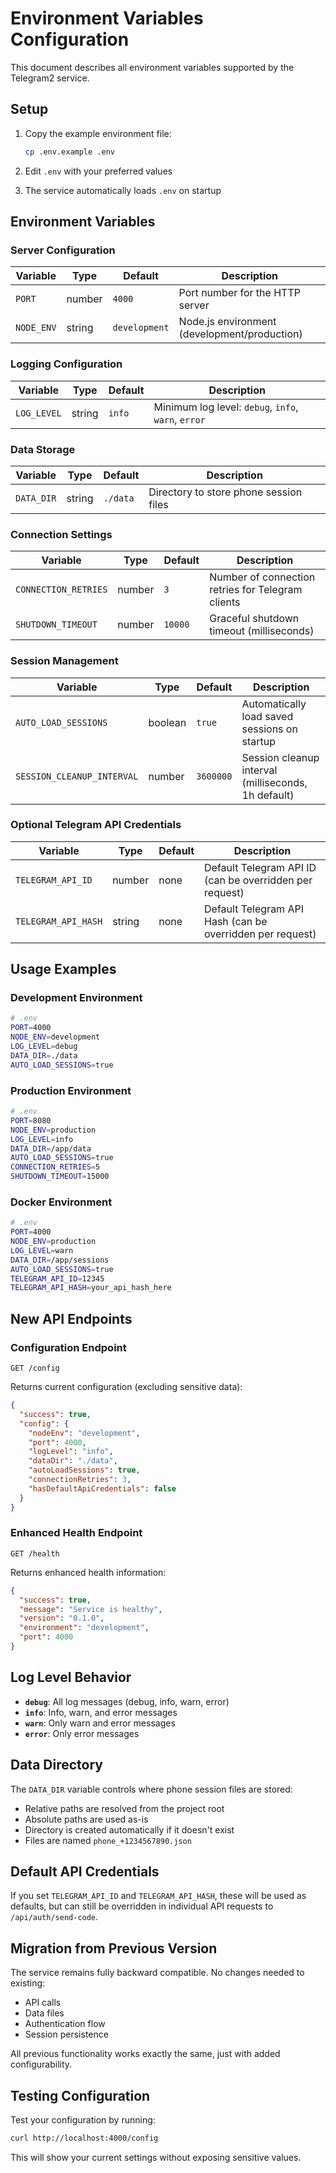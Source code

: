 # Environment Variables Configuration

This document describes all environment variables supported by the Telegram2 service.

## Setup

1. Copy the example environment file:
   ```bash
   cp .env.example .env
   ```

2. Edit `.env` with your preferred values

3. The service automatically loads `.env` on startup

## Environment Variables

### Server Configuration

| Variable | Type | Default | Description |
|----------|------|---------|-------------|
| `PORT` | number | `4000` | Port number for the HTTP server |
| `NODE_ENV` | string | `development` | Node.js environment (development/production) |

### Logging Configuration

| Variable | Type | Default | Description |
|----------|------|---------|-------------|
| `LOG_LEVEL` | string | `info` | Minimum log level: `debug`, `info`, `warn`, `error` |

### Data Storage

| Variable | Type | Default | Description |
|----------|------|---------|-------------|
| `DATA_DIR` | string | `./data` | Directory to store phone session files |

### Connection Settings

| Variable | Type | Default | Description |
|----------|------|---------|-------------|
| `CONNECTION_RETRIES` | number | `3` | Number of connection retries for Telegram clients |
| `SHUTDOWN_TIMEOUT` | number | `10000` | Graceful shutdown timeout (milliseconds) |

### Session Management

| Variable | Type | Default | Description |
|----------|------|---------|-------------|
| `AUTO_LOAD_SESSIONS` | boolean | `true` | Automatically load saved sessions on startup |
| `SESSION_CLEANUP_INTERVAL` | number | `3600000` | Session cleanup interval (milliseconds, 1h default) |

### Optional Telegram API Credentials

| Variable | Type | Default | Description |
|----------|------|---------|-------------|
| `TELEGRAM_API_ID` | number | none | Default Telegram API ID (can be overridden per request) |
| `TELEGRAM_API_HASH` | string | none | Default Telegram API Hash (can be overridden per request) |

## Usage Examples

### Development Environment
```bash
# .env
PORT=4000
NODE_ENV=development
LOG_LEVEL=debug
DATA_DIR=./data
AUTO_LOAD_SESSIONS=true
```

### Production Environment
```bash
# .env
PORT=8080
NODE_ENV=production
LOG_LEVEL=info
DATA_DIR=/app/data
AUTO_LOAD_SESSIONS=true
CONNECTION_RETRIES=5
SHUTDOWN_TIMEOUT=15000
```

### Docker Environment
```bash
# .env
PORT=4000
NODE_ENV=production
LOG_LEVEL=warn
DATA_DIR=/app/sessions
AUTO_LOAD_SESSIONS=true
TELEGRAM_API_ID=12345
TELEGRAM_API_HASH=your_api_hash_here
```

## New API Endpoints

### Configuration Endpoint
```
GET /config
```

Returns current configuration (excluding sensitive data):
```json
{
  "success": true,
  "config": {
    "nodeEnv": "development",
    "port": 4000,
    "logLevel": "info",
    "dataDir": "./data",
    "autoLoadSessions": true,
    "connectionRetries": 3,
    "hasDefaultApiCredentials": false
  }
}
```

### Enhanced Health Endpoint
```
GET /health
```

Returns enhanced health information:
```json
{
  "success": true,
  "message": "Service is healthy",
  "version": "0.1.0",
  "environment": "development",
  "port": 4000
}
```

## Log Level Behavior

- **`debug`**: All log messages (debug, info, warn, error)
- **`info`**: Info, warn, and error messages
- **`warn`**: Only warn and error messages  
- **`error`**: Only error messages

## Data Directory

The `DATA_DIR` variable controls where phone session files are stored:
- Relative paths are resolved from the project root
- Absolute paths are used as-is
- Directory is created automatically if it doesn't exist
- Files are named `phone_+1234567890.json`

## Default API Credentials

If you set `TELEGRAM_API_ID` and `TELEGRAM_API_HASH`, these will be used as defaults, but can still be overridden in individual API requests to `/api/auth/send-code`.

## Migration from Previous Version

The service remains fully backward compatible. No changes needed to existing:
- API calls
- Data files
- Authentication flow
- Session persistence

All previous functionality works exactly the same, just with added configurability.

## Testing Configuration

Test your configuration by running:
```bash
curl http://localhost:4000/config
```

This will show your current settings without exposing sensitive values.